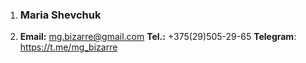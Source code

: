 1. ### Maria Shevchuk
2. **Email:** mg.bizarre@gmail.com
   **Tel.:** +375(29)505-29-65
   **Telegram**: https://t.me/mg_bizarre
